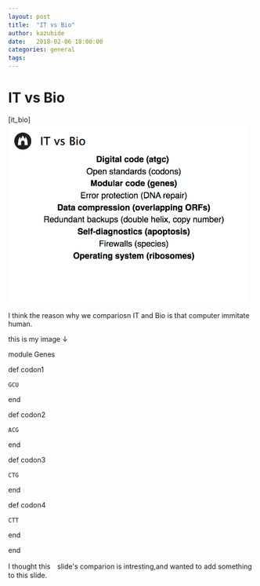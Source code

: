 ```yaml
---
layout: post
title:  "IT vs Bio"
author: kazuhide
date:   2018-02-06 18:00:00
categories: general
tags: 
---
```


# IT vs Bio

[it_bio]
![it_bio](/images/it_bio.jpg)


I think the reason why we compariosn IT and Bio is that computer immitate human.

this is my image ↓

module Genes

  def codon1

    GCU

  end

  def codon2

    ACG

  end

  def codon3

    CTG

  end

  def codon4

    CTT

  end

end


I thought this　slide's comparion is intresting,and wanted to add something to this slide.

